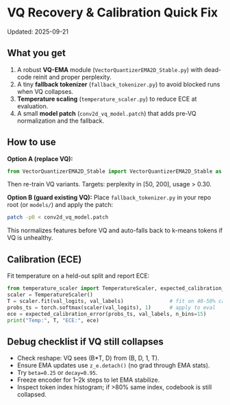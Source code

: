 # VQ Recovery & Calibration Quick Fix
Updated: 2025-09-21

## What you get
1) A robust **VQ-EMA** module (`VectorQuantizerEMA2D_Stable.py`) with dead-code reinit and proper perplexity.
2) A tiny **fallback tokenizer** (`fallback_tokenizer.py`) to avoid blocked runs when VQ collapses.
3) **Temperature scaling** (`temperature_scaler.py`) to reduce ECE at evaluation.
4) A small **model patch** (`conv2d_vq_model.patch`) that adds pre-VQ normalization and the fallback.

## How to use
**Option A (replace VQ):**
```python
from VectorQuantizerEMA2D_Stable import VectorQuantizerEMA2D_Stable as VectorQuantizerEMA2D
```
Then re-train VQ variants. Targets: perplexity in [50, 200], usage > 0.30.

**Option B (guard existing VQ):**
Place `fallback_tokenizer.py` in your repo root (or `models/`) and apply the patch:
```bash
patch -p0 < conv2d_vq_model.patch
```
This normalizes features before VQ and auto-falls back to k-means tokens if VQ is unhealthy.

## Calibration (ECE)
Fit temperature on a held-out split and report ECE:
```python
from temperature_scaler import TemperatureScaler, expected_calibration_error
scaler = TemperatureScaler()
T = scaler.fit(val_logits, val_labels)               # fit on 40-50% calibration subset
probs_ts = torch.softmax(scaler(val_logits), 1)      # apply to eval
ece = expected_calibration_error(probs_ts, val_labels, n_bins=15)
print("Temp:", T, "ECE:", ece)
```

## Debug checklist if VQ still collapses
- Check reshape: VQ sees (B*T, D) from (B, D, 1, T).
- Ensure EMA updates use `z_e.detach()` (no grad through EMA stats).
- Try `beta=0.25` or `decay=0.95`.
- Freeze encoder for 1–2k steps to let EMA stabilize.
- Inspect token index histogram; if >80% same index, codebook is still collapsed.

